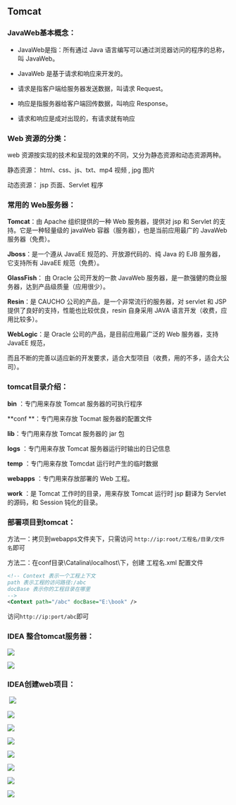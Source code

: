 ## Tomcat

### JavaWeb基本概念：

- JavaWeb是指：所有通过 Java 语言编写可以通过浏览器访问的程序的总称，叫 JavaWeb。

- JavaWeb 是基于请求和响应来开发的。 

- 请求是指客户端给服务器发送数据，叫请求 Request。

- 响应是指服务器给客户端回传数据，叫响应 Response。

- 请求和响应是成对出现的，有请求就有响应



### **Web** 资源的分类：

web 资源按实现的技术和呈现的效果的不同，又分为静态资源和动态资源两种。

静态资源： html、css、js、txt、mp4 视频 , jpg 图片

动态资源： jsp 页面、Servlet 程序



### 常用的 Web服务器：

**Tomcat**：由 Apache 组织提供的一种 Web 服务器，提供对 jsp 和 Servlet 的支持。它是一种轻量级的 javaWeb 容器（服务器），也是当前应用最广的 JavaWeb 服务器（免费）。

**Jboss**：是一个遵从 JavaEE 规范的、开放源代码的、纯 Java 的 EJB 服务器，它支持所有 JavaEE 规范（免费）。

**GlassFish**： 由 Oracle 公司开发的一款 JavaWeb 服务器，是一款强健的商业服务器，达到产品级质量（应用很少）。

**Resin**：是 CAUCHO 公司的产品，是一个非常流行的服务器，对 servlet 和 JSP 提供了良好的支持，性能也比较优良，resin 自身采用 JAVA 语言开发（收费，应用比较多）。

**WebLogic**：是 Oracle 公司的产品，是目前应用最广泛的 Web 服务器，支持 JavaEE 规范，

而且不断的完善以适应新的开发要求，适合大型项目（收费，用的不多，适合大公司）。





### tomcat目录介绍：

**bin** ：专门用来存放 Tomcat 服务器的可执行程序

**conf **：专门用来存放 Tocmat 服务器的配置文件

**lib**：专门用来存放 Tomcat 服务器的 jar 包

**logs** ：专门用来存放 Tomcat 服务器运行时输出的日记信息

**temp** ：专门用来存放 Tomcdat 运行时产生的临时数据

**webapps** ：专门用来存放部署的 Web 工程。

**work** ：是 Tomcat 工作时的目录，用来存放 Tomcat 运行时 jsp 翻译为 Servlet 的源码，和 Session 钝化的目录。



### 部署项目到tomcat：

方法一：拷贝到webapps文件夹下，只需访问 `http://ip:root/工程名/目录/文件名`即可

方法二：在conf目录\Catalina\localhost\下，创建 工程名.xml 配置文件

```xml
<!-- Context 表示一个工程上下文
path 表示工程的访问路径:/abc
docBase 表示你的工程目录在哪里
-->
<Context path="/abc" docBase="E:\book" />
```

访问`http://ip:port/abc`即可



### IDEA 整合tomcat服务器：

![](https://ChengHaoRan666.github.io/picx-images-hosting/JavaWeb/image-20240713161246300.3nrjk8g3oz.webp)

![](https://ChengHaoRan666.github.io/picx-images-hosting/JavaWeb/image-20240713162825131.8z6g4y26d3.webp)



### IDEA创建web项目：

​	![](https://ChengHaoRan666.github.io/picx-images-hosting/JavaWeb/image-20240713162210713.9gwhtj3jxw.webp)

![](https://ChengHaoRan666.github.io/picx-images-hosting/JavaWeb/image-20240713182538769.7p3iymk722.webp)

![](https://ChengHaoRan666.github.io/picx-images-hosting/JavaWeb/image-20240713162312978.3uurfo294l.webp)

![](https://ChengHaoRan666.github.io/picx-images-hosting/JavaWeb/image-20240713162421903.6m3tnqod6e.webp)

![](https://ChengHaoRan666.github.io/picx-images-hosting/JavaWeb/image-20240713162535101.2yya07skon.webp)

![](https://ChengHaoRan666.github.io/picx-images-hosting/JavaWeb/image-20240713175903489.41xzb3oek8.webp)

![](https://ChengHaoRan666.github.io/picx-images-hosting/JavaWeb/image-20240713180507175.86tkn7lkmx.webp)

![](https://ChengHaoRan666.github.io/picx-images-hosting/JavaWeb/image-20240713181908000.51e2o9r5q2.webp) 